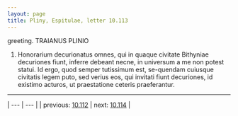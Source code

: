 ```yaml
---
layout: page
title: Pliny, Espitulae, letter 10.113
---
```


greeting. TRAIANUS PLINIO



1. Honorarium decurionatus omnes, qui in quaque civitate Bithyniae decuriones fiunt, inferre debeant necne, in universum a me non potest statui. Id ergo, quod semper tutissimum est, se-quendam cuiusque civitatis legem puto, sed verius eos, qui invitati fiunt decuriones, id existimo acturos, ut praestatione ceteris praeferantur.



---

| --- | --- |
| previous: [10.112](../10.112/) | next: [10.114](../10.114/) |